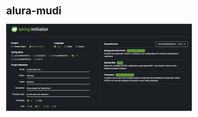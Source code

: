 # alura-mudi

<div>
    <img src="readme_img/start_spring_boot.png" alt="Print da configuração do Spring Boot" />
</div>
